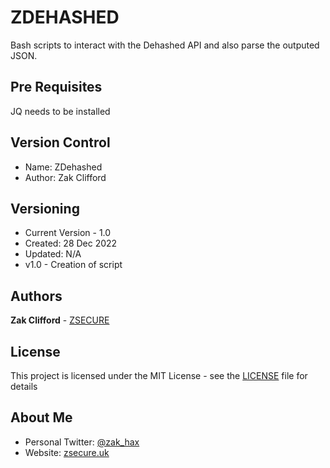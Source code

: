 # ZDEHASHED
Bash scripts to interact with the Dehashed API and also parse the outputed JSON.

## Pre Requisites
JQ needs to be installed

## Version Control
- Name: ZDehashed
- Author: Zak Clifford 

## Versioning

- Current Version - 1.0
- Created: 28 Dec 2022
- Updated: N/A 
- v1.0 - Creation of script

## Authors

**Zak Clifford** - [ZSECURE](https://github.com/ZSECURE)

## License

This project is licensed under the MIT License - see the [LICENSE](LICENSE) file for details

## About Me

- Personal Twitter: [@zak_hax](https://twitter.com/zak_hax)
- Website: [zsecure.uk](https://zsecure.uk/)
